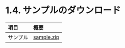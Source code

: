 # 1.4. サンプルのダウンロード



| 項目 | 概要 |
|:--|:--| 
| サンプル | [sample.zip](http://docs.fabo.io/devicewebapi/sample/sample.zip) |